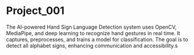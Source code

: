# Project_001
The AI-powered Hand Sign Language Detection system uses OpenCV, MediaPipe, and deep learning to recognize hand gestures in real time. It captures, preprocesses, and trains a model for classification. The goal is to detect all alphabet signs, enhancing communication and accessibility.s
